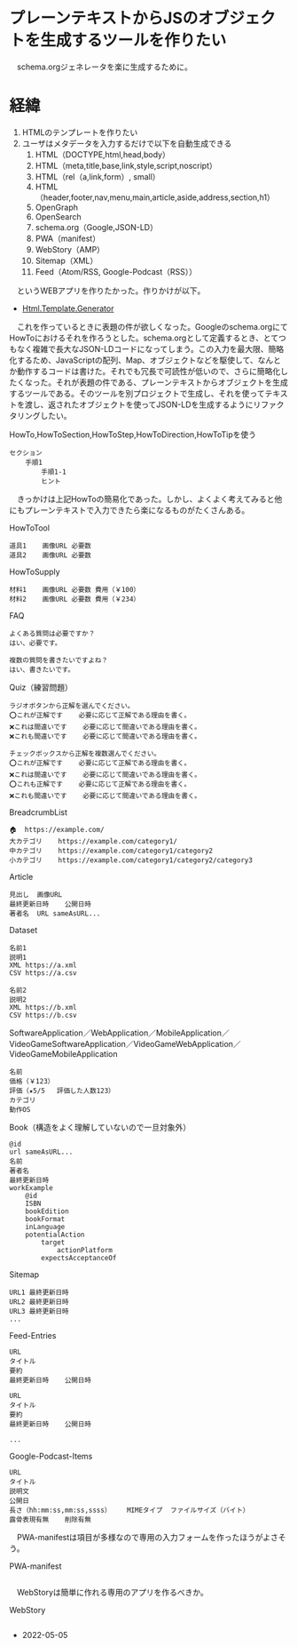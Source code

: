 # プレーンテキストからJSのオブジェクトを生成するツールを作りたい

　schema.orgジェネレータを楽に生成するために。

<!-- more -->

# 経緯

1. HTMLのテンプレートを作りたい
1. ユーザはメタデータを入力するだけで以下を自動生成できる
    1. HTML（DOCTYPE,html,head,body）
    1. HTML（meta,title,base,link,style,script,noscript）
    1. HTML（rel（a,link,form）, small）
    1. HTML（header,footer,nav,menu,main,article,aside,address,section,h1）
    1. OpenGraph
    1. OpenSearch
    1. schema.org（Google,JSON-LD）
    1. PWA（manifest）
    1. WebStory（AMP）
    1. Sitemap（XML）
    1. Feed（Atom/RSS, Google-Podcast（RSS））

　というWEBアプリを作りたかった。作りかけが以下。

* [Html.Template.Generator][]

[Html.Template.Generator]:https://github.com/ytyaru/Html.Template.Generator.20220423144737

　これを作っているときに表題の件が欲しくなった。Googleのschema.orgにてHowToにおけるそれを作ろうとした。schema.orgとして定義するとき、とてつもなく複雑で長大なJSON-LDコードになってしまう。この入力を最大限、簡略化するため、JavaScriptの配列、Map、オブジェクトなどを駆使して、なんとか動作するコードは書けた。それでも冗長で可読性が低いので、さらに簡略化したくなった。それが表題の件である、プレーンテキストからオブジェクトを生成するツールである。そのツールを別プロジェクトで生成し、それを使ってテキストを渡し、返されたオブジェクトを使ってJSON-LDを生成するようにリファクタリングしたい。

HowTo,HowToSection,HowToStep,HowToDirection,HowToTipを使う
```
セクション
    手順1
        手順1-1
        ヒント
```

　きっかけは上記HowToの簡易化であった。しかし、よくよく考えてみると他にもプレーンテキストで入力できたら楽になるものがたくさんある。

HowToTool
```
道具1    画像URL 必要数
道具2    画像URL 必要数
```

HowToSupply
```
材料1    画像URL 必要数 費用（￥100）
材料2    画像URL 必要数 費用（￥234）
```

FAQ
```
よくある質問は必要ですか？
はい、必要です。

複数の質問を書きたいですよね？
はい、書きたいです。
```

Quiz（練習問題）
```
ラジオボタンから正解を選んでください。
⭕これが正解です    必要に応じて正解である理由を書く。
❌これは間違いです    必要に応じて間違いである理由を書く。
❌これも間違いです    必要に応じて間違いである理由を書く。

チェックボックスから正解を複数選んでください。
⭕これが正解です    必要に応じて正解である理由を書く。
❌これは間違いです    必要に応じて間違いである理由を書く。
⭕これも正解です    必要に応じて正解である理由を書く。
❌これも間違いです    必要に応じて間違いである理由を書く。
```

BreadcrumbList
```
🏠  https://example.com/
大カテゴリ    https://example.com/category1/
中カテゴリ    https://example.com/category1/category2
小カテゴリ    https://example.com/category1/category2/category3
```

Article
```
見出し  画像URL
最終更新日時    公開日時
著者名  URL sameAsURL...
```

Dataset
```
名前1
説明1
XML https://a.xml
CSV https://a.csv

名前2
説明2
XML https://b.xml
CSV https://b.csv
```

SoftwareApplication／WebApplication／MobileApplication／VideoGameSoftwareApplication／VideoGameWebApplication／VideoGameMobileApplication
```
名前
価格（￥123）
評価（★5/5   評価した人数123）
カテゴリ
動作OS
```

Book（構造をよく理解していないので一旦対象外）
```
@id
url sameAsURL...
名前
著者名
最終更新日時
workExample
    @id
    ISBN
    bookEdition
    bookFormat
    inLanguage
    potentialAction
        target
            actionPlatform
        expectsAcceptanceOf
```


Sitemap
```
URL1 最終更新日時
URL2 最終更新日時
URL3 最終更新日時
...
```


Feed-Entries
```
URL
タイトル
要約
最終更新日時    公開日時

URL
タイトル
要約
最終更新日時    公開日時

...
```

Google-Podcast-Items
```
URL
タイトル
説明文
公開日
長さ（hh:mm:ss,mm:ss,ssss）    MIMEタイプ  ファイルサイズ（バイト）
露骨表現有無    削除有無
```

　PWA-manifestは項目が多様なので専用の入力フォームを作ったほうがよさそう。

PWA-manifest
```
```

　WebStoryは簡単に作れる専用のアプリを作るべきか。

WebStory
```
```

* <time datetime="2022-05-05T10:33:43+0900" title="実施日">2022-05-05</time>

